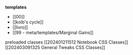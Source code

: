 **templates**
- [[00]]
- [[kolb's cycle]]
- [[livro]]
- [[99 - meta/templates/Marginal Gains]]

preloaded classes
[[202401211512 Notebook CSS Classes]]
[[202403091325 General Tweaks CSS Classes]]